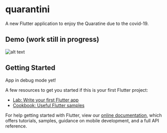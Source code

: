 # quarantini

A new Flutter application to enjoy the Quaratine due to the covid-19.

## Demo (work still in progress)
![alt text](https://github.com/sracela/quarantini/blob/dev/assets/quarantini.gif "Demo")

## Getting Started
App in debug mode yet!

A few resources to get you started if this is your first Flutter project:

- [Lab: Write your first Flutter app](https://flutter.dev/docs/get-started/codelab)
- [Cookbook: Useful Flutter samples](https://flutter.dev/docs/cookbook)

For help getting started with Flutter, view our
[online documentation](https://flutter.dev/docs), which offers tutorials,
samples, guidance on mobile development, and a full API reference.
